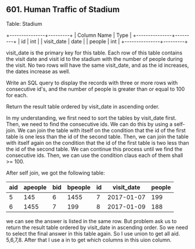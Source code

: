 ## 601. Human Traffic of Stadium

Table: Stadium

+---------------+---------+
| Column Name   | Type    |
+---------------+---------+
| id            | int     |
| visit_date    | date    |
| people        | int     |
+---------------+---------+

visit_date is the primary key for this table.
Each row of this table contains the visit date and visit id to the stadium with the number of people during the visit.
No two rows will have the same visit_date, and as the id increases, the dates increase as well.
 

Write an SQL query to display the records with three or more rows with consecutive id's, and the number of people is greater than or equal to 100 for each.

Return the result table ordered by visit_date in ascending order.

In my understanding, we first need to sort the tables by visit_date first. Then, we need to find the consecutive ids. We can do this by using a self-join. We can join the table with itself on the condition that the id of the first table is one less than the id of the second table. Then, we can join the table with itself again on the condition that the id of the first table is two less than the id of the second table. We can continue this process until we find the consecutive ids. Then, we can use the condition claus each of them shall >= 100.

After self join, we got the following table:

| aid | apeople | bid | bpeople | id | visit_date | people |
| --- | ------- | --- | ------- | -- | ---------- | ------ |
| 5   | 145     | 6   | 1455    | 7  | 2017-01-07 | 199    |
| 6   | 1455    | 7   | 199     | 8  | 2017-01-09 | 188    |

we can see the answer is listed in the same row. But problem ask us to return the result table ordered by visit_date in ascending order. So we need to select the final answer in this table again. So I use union to get all aid. 5,6,7,8. After that I use a in to get which columns in this uion column.
